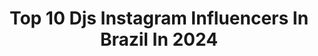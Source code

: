 ---
title: Top 10 Djs Instagram Influencers In Brazil In 2024
description: >-
  Find top djs Instagram influencers in Brazil in 2024. Most popular hashtags: #tbt #dj #party.
platform: Instagram
hits: 136
text_top: See the top-rated Instagram influencers on inBeat.
text_bottom: Our database holds 136 Instagram influencers like this in Brazil for you to contact.
profiles:
  - username: "beacastrof"
    fullname: >-
      BEATRIZ
    bio: >-
      👯‍♀️1M no tiktok gemeascastrof 🎧 Deejay @djsgemeascastro ♌️ 24 anos📍013 ASSISTA O NOVO LANÇAMENTO 👇🏻
    location: "Brazil"
    followers: 123950
    engagement: 149
    commentsToLikes: 0.038229
    id: ck5zqnteguy870i14fm3ohk9d
    verified: false
    hashtags: "#sheinbrasil, #sheingoodfinds, #sheinforall, #shein1212"
  - username: "brisadissima"
    fullname: >-
      Brisa
    bio: >-
      ES 🇧🇷clubqueen de vitorinha Modeling . Make . Look . Hair 🍃ARTISTAVISUAL | DRAGDJ contato inboxx | Último DJSET👇🏾
    location: "Brazil"
    followers: 5840
    engagement: 2429
    commentsToLikes: 0.157842
    id: ck6u8gabtrf7e0j71u3nym8ze
    verified: false
    hashtags: "#dragperfection, #dragqueenbrasil, #dragbr, #dragbrasil"
  - username: "thamirodriigues"
    fullname: >-
      Thamires Rodrigues
    bio: >-
      Rio de Janeiro 📍 Bailarina: @djsexyloveshowman @efipedotrembala Parceria e Jobs direct 📩
    location: "Brazil"
    followers: 65621
    engagement: 596
    commentsToLikes: 0.010061
    id: ck5heaot9rxth0i11vvrxb3b7
    verified: false
    hashtags: "#silhuoettechallenge, #silhuetachallenge"
  - username: "allinonemusics"
    fullname: >-
      All In One Music (Official)
    bio: >-
      Djs/producers 🎹 🎧 Liran & Yanir Israel 🇮🇱 Click On The Link To Hear Some Music :
    location: "Brazil"
    followers: 81771
    engagement: 391
    commentsToLikes: 0.050274
    id: ck5hmd1rjlqo40i11kn6qy1y8
    verified: false
    hashtags: "#emcasa"
  - username: "specialmlive"
    fullname: >-
      𝕊𝕡𝕖𝕔𝕚𝕒𝕝 𝕄
    bio: >-
      Dj’s I Produtores I Influencers ⠀ Bookings at @seasonbookings ⬇ New Video ⬇
    location: "Brazil"
    followers: 104013
    engagement: 110
    commentsToLikes: 0.122095
    id: ck5hmdq5rlrpz0i11blsstymm
    verified: true
    hashtags: "#dropintheocean, #tbtspecialdecarnaval, #tbt, #bespecial"
  - username: "flowzeo"
    fullname: >-
      Flow & Zeo 🎼
    bio: >-
      DJs | Music Producers Bookings | arjana@d-edge.com.br North America | contact@properhousemusic.com
    location: "Brazil"
    followers: 49475
    engagement: 92
    commentsToLikes: 0.161129
    id: ck15plbgfyg850i198wi8b62x
    verified: false
    hashtags: "#fzspacekraft, #terra, #tropicalbeats, #fz20anos"
  - username: "cassianobarreiros"
    fullname: >-
      DjCassiano Barreiros Produções
    bio: >-
      Produção de Eventos Corporativos, Sociais e Esportivos. Som, Luz, Projeção, Painel de Led, Gerador, Djs. Apaixonado pela materialização deste sonho.
    location: "Brazil"
    followers: 59107
    engagement: 20
    commentsToLikes: 0.065840
    id: ck136fyys6b2s0i19hnladnga
    verified: false
    hashtags: "#djcassianobarreiros, #cassianobarreirosproducoes, #ouvindocassiano, #dj"
  - username: "djsarasa"
    fullname: >-
      SARASA
    bio: >-
      Clubhouse @djsarasa My restaurant @rubia_tokyo coming Spring 2021. @casadesarasa is my taqueria🌮 Tacos Association President @tacoskyokai
    location: "Brazil"
    followers: 19957
    engagement: 346
    commentsToLikes: 0.021108
    id: ck6tttdfach7q0j71xb60zxo0
    verified: false
    hashtags: "#cm, #instalive, #blm, #dj"
  - username: "renatomex"
    fullname: >-
      Renato Nehme - DJ RENATO MEX®
    bio: >-
      👔 @barseuantonio @skygurume @azzureclub & Dj’s 🇧🇷 @luitorcatto @musicmatesoficial @lukkadj_ @thomasbneto 👦🏻 Antônio Neto ❤️ Deus me guia 🙏🏻🧿
    location: "Brazil"
    followers: 18393
    engagement: 157
    commentsToLikes: 0.073194
    id: ck6u5v1subx5s0j71at1gitzg
    verified: false
    hashtags: "#barseuantoniomarista, #setormarista, #goiania, #feitocomamor"
  - username: "bruninhamanager"
    fullname: >-
      Bruninha Barbosa
    bio: >-
      @happen.br ⚡️ Faço acontecer sonhos, festas e DJ's 🎧@jetlagmusic @djsamhara @doublemzk 🎪@stories.party @festa4usoficial @oshuaparty @morning___party
    location: "Brazil"
    followers: 23196
    engagement: 128
    commentsToLikes: 0.084561
    id: ck5qbdks3l2ld0i11bma0z7n4
    verified: false
    hashtags: "#tbt, #chihuahua, #chihuahualove, #oshowtemquecontinuar"
---